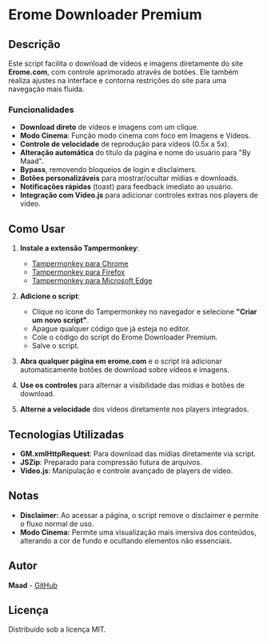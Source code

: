 # Erome Downloader Premium  

## Descrição  
Este script facilita o download de vídeos e imagens diretamente do site **Erome.com**, com controle aprimorado através de botões. Ele também realiza ajustes na interface e contorna restrições do site para uma navegação mais fluida.  

### Funcionalidades  
- **Download direto** de vídeos e imagens com um clique.
- **Modo Cinema**: Função modo cinema com foco em Imagens e Vídeos.  
- **Controle de velocidade** de reprodução para vídeos (0.5x a 5x).  
- **Alteração automática** do título da página e nome do usuário para "By Maad".  
- **Bypass**, removendo bloqueios de login e disclaimers.  
- **Botões personalizáveis** para mostrar/ocultar mídias e downloads.  
- **Notificações rápidas** (toast) para feedback imediato ao usuário.  
- **Integração com Video.js** para adicionar controles extras nos players de vídeo.  

## Como Usar  
1. **Instale a extensão Tampermonkey**:
   - [Tampermonkey para Chrome](https://chrome.google.com/webstore/detail/tampermonkey/dhdgffkkebhmipfmgmfgmfdgohdgdg)
   - [Tampermonkey para Firefox](https://addons.mozilla.org/pt-BR/firefox/addon/tampermonkey/)
   - [Tampermonkey para Microsoft Edge](https://microsoftedge.microsoft.com/addons/detail/tampermonkey/fmgoekdofcbbpglbclpbgmhbclgfbi)
   
2. **Adicione o script**:
   - Clique no ícone do Tampermonkey no navegador e selecione **"Criar um novo script"**.
   - Apague qualquer código que já esteja no editor.
   - Cole o código do script do Erome Downloader Premium.
   - Salve o script.

3. **Abra qualquer página em erome.com** e o script irá adicionar automaticamente botões de download sobre vídeos e imagens.  
4. **Use os controles** para alternar a visibilidade das mídias e botões de download.  
5. **Alterne a velocidade** dos vídeos diretamente nos players integrados.  

## Tecnologias Utilizadas  
- **GM.xmlHttpRequest**: Para download das mídias diretamente via script.  
- **JSZip**: Preparado para compressão futura de arquivos.  
- **Video.js**: Manipulação e controle avançado de players de vídeo.  

## Notas
- **Disclaimer:** Ao acessar a página, o script remove o disclaimer e permite o fluxo normal de uso.
- **Modo Cinema:** Permite uma visualização mais imersiva dos conteúdos, alterando a cor de fundo e ocultando elementos não essenciais.

## Autor  
**Maad** - [GitHub](https://github.com/castielwallker/) 

## Licença  
Distribuído sob a licença MIT.  
